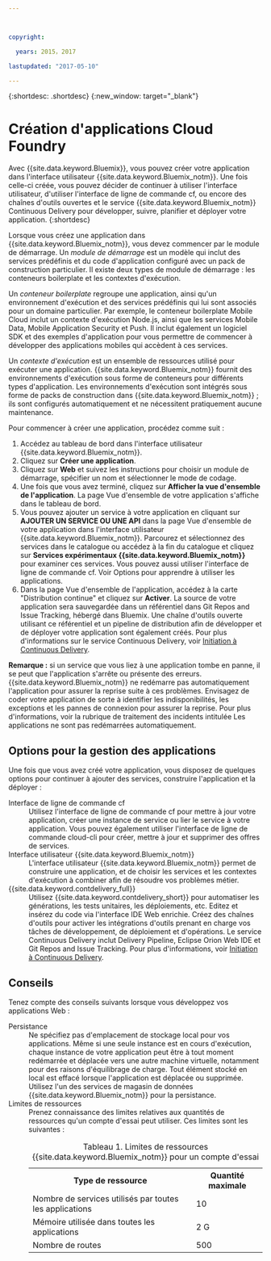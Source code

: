 ```yaml
---



copyright:

  years: 2015，2017

lastupdated: "2017-05-10"

---
```


{:shortdesc: .shortdesc}
{:new_window: target="_blank"}

# Création d'applications Cloud Foundry

Avec {{site.data.keyword.Bluemix}}, vous pouvez créer votre application dans l'interface utilisateur {{site.data.keyword.Bluemix_notm}}. Une fois celle-ci créée, vous pouvez décider de continuer à utiliser l'interface utilisateur, d'utiliser l'interface de ligne de commande cf, ou encore des chaînes d'outils ouvertes et le service {{site.data.keyword.Bluemix_notm}} Continuous Delivery pour développer, suivre, planifier et déployer votre application.
{:shortdesc}

Lorsque vous créez une application dans {{site.data.keyword.Bluemix_notm}}, vous devez commencer par le module de démarrage. Un *module de démarrage* est un modèle qui inclut des services prédéfinis et du code d'application configuré avec un pack de construction particulier. Il existe deux types de module de démarrage : les conteneurs boilerplate et les contextes d'exécution.

Un *conteneur boilerplate* regroupe une application, ainsi qu'un environnement d'exécution et des services prédéfinis qui lui sont associés pour un domaine particulier. Par exemple, le conteneur boilerplate Mobile Cloud inclut un contexte d'exécution Node.js, ainsi que les services Mobile Data, Mobile Application Security et Push. Il inclut également un logiciel SDK et des exemples d'application pour vous permettre de commencer à développer des applications mobiles qui accèdent à ces services.

Un *contexte d'exécution* est un ensemble de ressources utilisé pour exécuter une application. {{site.data.keyword.Bluemix_notm}} fournit des environnements d'exécution sous forme de conteneurs pour différents types d'application. Les environnements d'exécution sont intégrés sous forme de packs de construction dans {{site.data.keyword.Bluemix_notm}} ; ils sont configurés automatiquement et ne nécessitent pratiquement aucune maintenance.

Pour commencer à créer une application, procédez comme suit :
  1. Accédez au tableau de bord dans l'interface utilisateur {{site.data.keyword.Bluemix_notm}}.
  2. Cliquez sur **Créer une application**.
  3. Cliquez sur **Web** et suivez les instructions pour choisir un module de démarrage, spécifier un nom et sélectionner le mode de
codage.
  4. Une fois que vous avez terminé, cliquez sur **Afficher la vue d'ensemble de l'application**. La page Vue d'ensemble de votre
application s'affiche dans le tableau de bord.
  5. Vous pouvez ajouter un service à votre application en cliquant sur **AJOUTER UN SERVICE OU UNE API** dans la page Vue
d'ensemble de votre application dans l'interface utilisateur {{site.data.keyword.Bluemix_notm}}. Parcourez et sélectionnez des services dans le catalogue ou accédez à la fin du catalogue et cliquez sur
**Services expérimentaux {{site.data.keyword.Bluemix_notm}}** pour examiner ces services. Vous pouvez aussi
utiliser l'interface de
ligne de commande cf. Voir Options pour apprendre à utiliser les
applications.
  6. Dans la page Vue d'ensemble de l'application, accédez à la carte "Distribution continue" et cliquez sur **Activer**. La source de votre application sera sauvegardée dans un référentiel dans Git Repos and Issue Tracking, hébergé dans Bluemix. Une chaîne d'outils ouverte utilisant ce référentiel et un pipeline de distribution afin de développer et de déployer votre application sont également créés. Pour plus d'informations sur le service Continuous Delivery, voir <a href="https://console.ng.bluemix.net/docs/services/ContinuousDelivery/index.html#cd_getting_started">Initiation à Continuous Delivery</a>.

**Remarque :** si un service que vous liez à une application tombe en panne, il se peut que l'application s'arrête ou présente des
erreurs. {{site.data.keyword.Bluemix_notm}} ne redémarre pas automatiquement l'application pour assurer la
reprise suite à ces problèmes. Envisagez de coder votre application de sorte à identifier les indisponibilités, les exceptions et les pannes de connexion pour assurer
la reprise. Pour plus d'informations, voir la rubrique de traitement des incidents intitulée Les applications ne sont pas redémarrées automatiquement.

## Options pour la gestion des applications

Une fois que vous avez créé votre application, vous disposez de quelques options pour continuer à ajouter des services, construire l'application et la déployer :

<dl><dt>Interface de ligne de commande cf</dt>
<dd>Utilisez l'interface de ligne de commande cf pour mettre à jour votre application, créer une instance de service ou lier le service à votre application. Vous pouvez également utiliser l'interface de ligne de commande cloud-cli pour créer, mettre à jour et supprimer des offres de services.</dd>
<dt>Interface utilisateur {{site.data.keyword.Bluemix_notm}}</dt>
<dd>L'interface utilisateur {{site.data.keyword.Bluemix_notm}} permet de construire une application, et de choisir les services et les contextes d'exécution à combiner afin de résoudre vos problèmes métier.</dd>
<dt>{{site.data.keyword.contdelivery_full}}</dt>
<dd>Utilisez {{site.data.keyword.contdelivery_short}} pour automatiser les générations, les tests unitaires, les déploiements, etc. Editez et insérez du code via l'interface IDE Web enrichie. Créez des chaînes d'outils pour activer les intégrations d'outils prenant en charge vos tâches de développement, de déploiement et d'opérations. Le service Continuous Delivery inclut Delivery Pipeline, Eclipse Orion Web IDE et Git Repos and Issue Tracking. Pour plus d'informations, voir <a href="https://console.ng.bluemix.net/docs/services/ContinuousDelivery/index.html#cd_getting_started">Initiation à Continuous Delivery</a>.
</dd>
</dl>

## Conseils

Tenez compte des conseils suivants lorsque vous développez vos applications Web :

<dl><dt>Persistance</dt>
<dd>Ne spécifiez pas d'emplacement de stockage local pour vos applications. Même si une seule instance est en cours d'exécution, chaque instance de votre application peut être à tout moment redémarrée et déplacée vers une autre machine virtuelle, notamment pour des raisons d'équilibrage de charge. Tout
élément stocké en local est effacé lorsque l'application est déplacée ou supprimée. Utilisez l'un des services de magasin de données {{site.data.keyword.Bluemix_notm}} pour la
persistance.</dd>
<dt>Limites de ressources</dt>
<dd>Prenez connaissance des limites relatives aux quantités de ressources qu'un compte d'essai peut utiliser. Ces limites sont les suivantes :
<table style="width:100%">
<caption>Tableau 1. Limites de ressources {{site.data.keyword.Bluemix_notm}} pour un compte d'essai</caption>
  <th>Type de ressource</th>	<th>Quantité maximale</th>
<tr><td>Nombre de services utilisés par toutes les applications</td> <td>10</td>
<tr><td>Mémoire utilisée dans toutes les applications</td> <td>	2 G</td>
<tr><td>Nombre de routes</td> <td>500</td>
</table>
</dd></dl>
